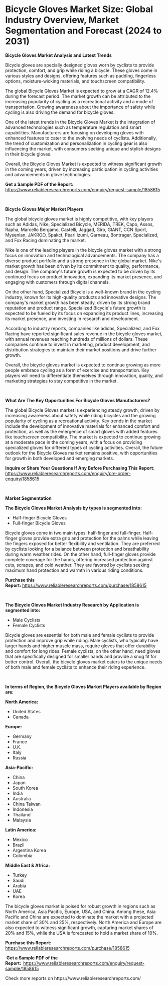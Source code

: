 <p><h1>Bicycle Gloves Market Size: Global Industry Overview, Market Segmentation and Forecast (2024 to 2031)</h1></p><p><strong>Bicycle Gloves Market Analysis and Latest Trends</strong></p>
<p><p>Bicycle gloves are specially designed gloves worn by cyclists to provide protection, comfort, and grip while riding a bicycle. These gloves come in various styles and designs, offering features such as padding, fingerless options, moisture-wicking materials, and touchscreen compatibility.</p><p>The global Bicycle Gloves Market is expected to grow at a CAGR of 12.4% during the forecast period. The market growth can be attributed to the increasing popularity of cycling as a recreational activity and a mode of transportation. Growing awareness about the importance of safety while cycling is also driving the demand for bicycle gloves.</p><p>One of the latest trends in the Bicycle Gloves Market is the integration of advanced technologies such as temperature regulation and smart capabilities. Manufacturers are focusing on developing gloves with enhanced features to cater to the evolving needs of cyclists. Additionally, the trend of customization and personalization in cycling gear is also influencing the market, with consumers seeking unique and stylish designs in their bicycle gloves.</p><p>Overall, the Bicycle Gloves Market is expected to witness significant growth in the coming years, driven by increasing participation in cycling activities and advancements in glove technologies.</p></p>
<p><strong>Get a Sample PDF of the Report:&nbsp;</strong> <a href="https://www.reliableresearchreports.com/enquiry/request-sample/1858615">https://www.reliableresearchreports.com/enquiry/request-sample/1858615</a></p>
<p>&nbsp;</p>
<p><strong>Bicycle Gloves Major Market Players</strong></p>
<p><p>The global bicycle gloves market is highly competitive, with key players such as Adidas, Nike, Specialized Bicycle, MERIDA, TREK, Capo, Assos, Rapha, Marcello Bergamo, Castelli, Jaggad, Giro, GIANT, CCN Sport, Mysenlan, JAKROO, Spakct, Pearl Izumi, Garneau, Bontrager, Specialized, and Fox Racing dominating the market.</p><p>Nike is one of the leading players in the bicycle gloves market with a strong focus on innovation and technological advancements. The company has a diverse product portfolio and a strong presence in the global market. Nike's market growth has been driven by its commitment to quality, performance, and design. The company's future growth is expected to be driven by its continued focus on product innovation, expanding its market presence, and engaging with customers through digital channels.</p><p>On the other hand, Specialized Bicycle is a well-known brand in the cycling industry, known for its high-quality products and innovative designs. The company's market growth has been steady, driven by its strong brand reputation and product range. Specialized Bicycle's future growth is expected to be fueled by its focus on expanding its product lines, increasing its market presence, and investing in research and development.</p><p>According to industry reports, companies like adidas, Specialized, and Fox Racing have reported significant sales revenue in the bicycle gloves market, with annual revenues reaching hundreds of millions of dollars. These companies continue to invest in marketing, product development, and distribution strategies to maintain their market positions and drive further growth.</p><p>Overall, the bicycle gloves market is expected to continue growing as more people embrace cycling as a form of exercise and transportation. Key players will need to differentiate themselves through innovation, quality, and marketing strategies to stay competitive in the market.</p></p>
<p>&nbsp;</p>
<p><strong>What Are The Key Opportunities For Bicycle Gloves Manufacturers?</strong></p>
<p><p>The global Bicycle Gloves market is experiencing steady growth, driven by increasing awareness about safety while riding bicycles and the growing popularity of cycling as a recreational activity. Key trends in the market include the development of innovative materials for enhanced comfort and protection, as well as the emergence of smart gloves with added features like touchscreen compatibility. The market is expected to continue growing at a moderate pace in the coming years, with a focus on providing specialized gloves for different types of cycling activities. Overall, the future outlook for the Bicycle Gloves market remains positive, with opportunities for growth in both developed and emerging markets.</p></p>
<p><strong>Inquire or Share Your Questions If Any Before Purchasing This Report:</strong> <a href="https://www.reliableresearchreports.com/enquiry/pre-order-enquiry/1858615">https://www.reliableresearchreports.com/enquiry/pre-order-enquiry/1858615</a></p>
<p>&nbsp;</p>
<p><strong>Market Segmentation</strong></p>
<p><strong>The Bicycle Gloves Market Analysis by types is segmented into:</strong></p>
<p><ul><li>Half-finger Bicycle Gloves</li><li>Full-finger Bicycle Gloves</li></ul></p>
<p><p>Bicycle gloves come in two main types: half-finger and full-finger. Half-finger gloves provide extra grip and protection for the palms while leaving the fingers exposed for better flexibility and ventilation. They are preferred by cyclists looking for a balance between protection and breathability during warm weather rides. On the other hand, full-finger gloves provide complete coverage for the hands, offering increased protection against cuts, scrapes, and cold weather. They are favored by cyclists seeking maximum hand protection and warmth in various riding conditions.</p></p>
<p><strong>Purchase this Report:&nbsp;</strong><a href="https://www.reliableresearchreports.com/purchase/1858615">https://www.reliableresearchreports.com/purchase/1858615</a></p>
<p>&nbsp;</p>
<p><strong>The Bicycle Gloves Market Industry Research by Application is segmented into:</strong></p>
<p><ul><li>Male Cyclists</li><li>Female Cyclists</li></ul></p>
<p><p>Bicycle gloves are essential for both male and female cyclists to provide protection and improve grip while riding. Male cyclists, who typically have larger hands and higher muscle mass, require gloves that offer durability and comfort for long rides. Female cyclists, on the other hand, need gloves that are specifically designed for smaller hands and provide a snug fit for better control. Overall, the bicycle gloves market caters to the unique needs of both male and female cyclists to enhance their riding experience.</p></p>
<p>&nbsp;</p>
<p><strong>In terms of Region, the Bicycle Gloves Market Players available by Region are:</strong></p>
<p>
    <p> <strong> North America: </strong>
        <ul>
            <li>United States</li>
            <li>Canada</li>
        </ul>
        </p> 
    <p> <strong> Europe: </strong>
        <ul>
            <li>Germany</li>
            <li>France</li>
            <li>U.K.</li>
            <li>Italy</li>
            <li>Russia</li>
        </ul>
        </p> 
    <p> <strong> Asia-Pacific: </strong>
        <ul>
            <li>China</li>
            <li>Japan</li>
            <li>South Korea</li>
            <li>India</li>
            <li>Australia</li>
            <li>China Taiwan</li>
            <li>Indonesia</li>
            <li>Thailand</li>
            <li>Malaysia</li>
        </ul>
        </p> 
    <p> <strong> Latin America: </strong>
        <ul>
            <li>Mexico</li>
            <li>Brazil</li>
            <li>Argentina Korea</li>
            <li>Colombia</li>
        </ul>
        </p> 
    <p> <strong> Middle East & Africa: </strong>
        <ul>
            <li>Turkey</li>
            <li>Saudi</li>
            <li>Arabia</li>
            <li>UAE</li>
            <li>Korea</li>
        </ul>
    </p>
    </p>
<p><p>The bicycle gloves market is poised for robust growth in regions such as North America, Asia Pacific, Europe, USA, and China. Among these, Asia Pacific and China are expected to dominate the market with a projected market share of 30% and 25%, respectively. North America and Europe are also expected to witness significant growth, capturing market shares of 20% and 15%, while the USA is forecasted to hold a market share of 10%.</p></p>
<p><strong>Purchase this Report: </strong><a href="https://www.reliableresearchreports.com/purchase/1858615">https://www.reliableresearchreports.com/purchase/1858615</a></p>
<p>&nbsp;<strong>Get a Sample PDF of the Report:&nbsp;&nbsp;</strong><a href="https://www.reliableresearchreports.com/enquiry/request-sample/1858615">https://www.reliableresearchreports.com/enquiry/request-sample/1858615</a></p>
<p><strong></strong></p>
<p>Check more reports on https://www.reliableresearchreports.com/</p>